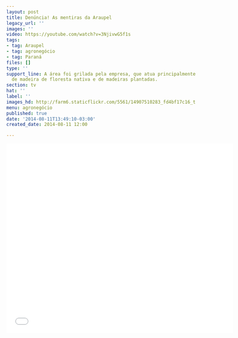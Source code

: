 ```yaml
---
layout: post
title: Denúncia! As mentiras da Araupel
legacy_url: ''
images: ''
video: https://youtube.com/watch?v=3NjivwG5f1s
tags:
- tag: Araupel
- tag: agronegócio
- tag: Paraná
files: []
type: ''
support_line: A área foi grilada pela empresa, que atua principalmente na exportação
  de madeira de floresta nativa e de madeiras plantadas.
section: tv
hat: ''
label: ''
images_hd: http://farm6.staticflickr.com/5561/14907510283_fd4bf17c16_t.jpg
menu: agronegócio
published: true
date: '2014-08-11T13:49:10-03:00'
created_date: 2014-08-11 12:00

---
```

<p><iframe allowfullscreen="" frameborder="0" height="500" src="//www.youtube.com/embed/3NjivwG5f1s" width="600"></iframe></p>
